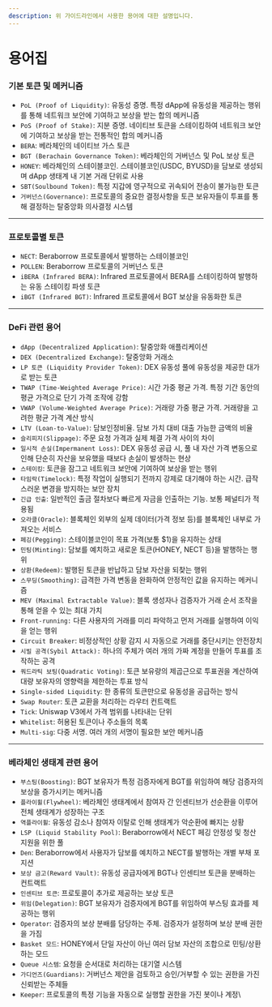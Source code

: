 ```yaml
---
description: 위 가이드라인에서 사용한 용어에 대한 설명입니다.
---
```


# 용어집

### 기본 토큰 및 메커니즘

* `PoL (Proof of Liquidity)`: 유동성 증명. 특정 dApp에 유동성을 제공하는 행위를 통해 네트워크 보안에 기여하고 보상을 받는 합의 메커니즘
* `PoS (Proof of Stake)`: 지분 증명. 네이티브 토큰을 스테이킹하여 네트워크 보안에 기여하고 보상을 받는 전통적인 합의 메커니즘
* `BERA`: 베라체인의 네이티브 가스 토큰
* `BGT (Berachain Governance Token)`: 베라체인의 거버넌스 및 PoL 보상 토큰
* `HONEY`: 베라체인의 스테이블코인. 스테이블코인(USDC, BYUSD)을 담보로 생성되며 dApp 생태계 내 기본 거래 단위로 사용
* `SBT(Soulbound Token)`: 특정 지갑에 영구적으로 귀속되어 전송이 불가능한 토큰
* `거버넌스(Governance)`: 프로토콜의 중요한 결정사항을 토큰 보유자들이 투표를 통해 결정하는 탈중앙화 의사결정 시스템

***

### 프로토콜별 토큰

* `NECT`: Beraborrow 프로토콜에서 발행하는 스테이블코인
* `POLLEN`: Beraborrow 프로토콜의 거버넌스 토큰
* `iBERA (Infrared BERA)`: Infrared 프로토콜에서 BERA를 스테이킹하여 발행하는 유동 스테이킹 파생 토큰
* `iBGT (Infrared BGT)`: Infrared 프로토콜에서 BGT 보상을 유동화한 토큰

***

### DeFi 관련 용어

* `dApp (Decentralized Application)`: 탈중앙화 애플리케이션
* `DEX (Decentralized Exchange)`: 탈중앙화 거래소
* `LP 토큰 (Liquidity Provider Token)`: DEX 유동성 풀에 유동성을 제공한 대가로 받는 토큰
* `TWAP (Time-Weighted Average Price)`: 시간 가중 평균 가격. 특정 기간 동안의 평균 가격으로 단기 가격 조작에 강함
* `VWAP (Volume-Weighted Average Price)`: 거래량 가중 평균 가격. 거래량을 고려한 평균 가격 계산 방식
* `LTV (Loan-to-Value)`: 담보인정비율. 담보 가치 대비 대출 가능한 금액의 비율
* `슬리피지(Slippage)`: 주문 요청 가격과 실제 체결 가격 사이의 차이
* `일시적 손실(Impermanent Loss)`: DEX 유동성 공급 시, 풀 내 자산 가격 변동으로 인해 단순히 자산을 보유했을 때보다 손실이 발생하는 현상
* `스테이킹`: 토큰을 잠그고 네트워크 보안에 기여하여 보상을 받는 행위
* `타임락(Timelock)`: 특정 작업이 실행되기 전까지 강제로 대기해야 하는 시간. 급작스러운 변경을 방지하는 보안 장치
* `긴급 인출`: 일반적인 출금 절차보다 빠르게 자금을 인출하는 기능. 보통 페널티가 적용됨
* `오라클(Oracle)`: 블록체인 외부의 실제 데이터(가격 정보 등)를 블록체인 내부로 가져오는 서비스
* `페깅(Pegging)`: 스테이블코인이 목표 가격(보통 $1)을 유지하는 상태
* `민팅(Minting)`: 담보를 예치하고 새로운 토큰(HONEY, NECT 등)을 발행하는 행위
* `상환(Redeem)`: 발행된 토큰을 반납하고 담보 자산을 되찾는 행위
* `스무딩(Smoothing)`: 급격한 가격 변동을 완화하여 안정적인 값을 유지하는 메커니즘
* `MEV (Maximal Extractable Value)`: 블록 생성자나 검증자가 거래 순서 조작을 통해 얻을 수 있는 최대 가치
* `Front-running:` 다른 사용자의 거래를 미리 파악하고 먼저 거래를 실행하여 이익을 얻는 행위
* `Circuit Breaker`: 비정상적인 상황 감지 시 자동으로 거래를 중단시키는 안전장치
* `시빌 공격(Sybil Attack):` 하나의 주체가 여러 개의 가짜 계정을 만들어 투표를 조작하는 공격
* `쿼드라틱 보팅(Quadratic Voting)`: 토큰 보유량의 제곱근으로 투표권을 계산하여 대량 보유자의 영향력을 제한하는 투표 방식
* `Single-sided Liquidity`: 한 종류의 토큰만으로 유동성을 공급하는 방식
* `Swap Router`: 토큰 교환을 처리하는 라우터 컨트랙트
* `Tick`: Uniswap V3에서 가격 범위를 나타내는 단위
* `Whitelist`: 허용된 토큰이나 주소들의 목록
* `Multi-sig`: 다중 서명. 여러 개의 서명이 필요한 보안 메커니즘

***

### 베라체인 생태계 관련 용어

* `부스팅(Boosting)`: BGT 보유자가 특정 검증자에게 BGT를 위임하여 해당 검증자의 보상을 증가시키는 메커니즘
* `플라이휠(Flywheel)`: 베라체인 생태계에서 참여자 간 인센티브가 선순환을 이루어 전체 생태계가 성장하는 구조
* `역플라이휠`: 유동성 감소나 참여자 이탈로 인해 생태계가 악순환에 빠지는 상황
* `LSP (Liquid Stability Pool)`: Beraborrow에서 NECT 페깅 안정성 및 청산 지원을 위한 풀
* `Den`: Beraborrow에서 사용자가 담보를 예치하고 NECT를 발행하는 개별 부채 포지션
* `보상 금고(Reward Vault)`: 유동성 공급자에게 BGT나 인센티브 토큰을 분배하는 컨트랙트
* `인센티브 토큰`: 프로토콜이  추가로 제공하는 보상 토큰
* `위임(Delegation)`: BGT 보유자가 검증자에게 BGT를 위임하여 부스팅 효과를 제공하는 행위
* `Operator`: 검증자의 보상 분배를 담당하는 주체. 검증자가 설정하며 보상 분배 권한을 가짐
* `Basket 모드`: HONEY에서 단일 자산이 아닌 여러 담보 자산의 조합으로 민팅/상환하는 모드
* `Queue 시스템`: 요청을 순서대로 처리하는 대기열 시스템
* `가디언즈(Guardians)`: 거버넌스 제안을 검토하고 승인/거부할 수 있는 권한을 가진 신뢰받는 주체들
* `Keeper`: 프로토콜의 특정 기능을 자동으로 실행할 권한을 가진 봇이나 계정\
